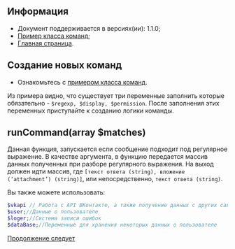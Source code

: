 
Информация
------------

* Документ поддерживается в версиях(ии): 1.1.0;
* [Пример класса команд][1];
* [Главная страница][0].

Создание новых команд
------------

* Ознакомьтесь с [примером класса команд][1].

Из примера видно, что существует три переменные заполнить которые обязательно -  `$regexp, $display, $permission`.
После заполнения этих переменных приступайте к созданию логики команды.

runCommand(array $matches)
------------

Данная функция, запускается если сообщение подходит под регулярное выражение.
В качестве аргумента, в функцию передается массив данных полученных при разборе регулярного выражения. 
На выход должен идти массив, где `[текст ответа (string), вложение (‘attachment’) (string)]`, или непосредственно, `текст ответа (string)`.

Вы также можете использовать:

```php
$vkapi // Работа с API ВКонтакте, а также получение данных с других сайтов (CURL GET)
$user;//Данные о пользователе
$loger;//Система записи ошибок
$dataBase;//Переменные для хранения некоторых данных о пользователе
```
[Продолжение следует][2]

[0]: index.md
[1]: exampleCommand.md
[2]: PosibilityCommands.md